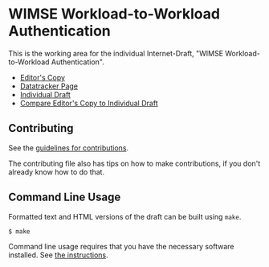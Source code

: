 <!-- regenerate: on (set to off if you edit this file) -->

# WIMSE Workload-to-Workload Authentication

This is the working area for the individual Internet-Draft, "WIMSE Workload-to-Workload Authentication".

* [Editor's Copy](https://yaronf.github.io/draft-sheffer-wimse-s2s-reduced/#go.draft-sheffer-wimse-s2s-reduced.html)
* [Datatracker Page](https://datatracker.ietf.org/doc/draft-sheffer-wimse-s2s-reduced)
* [Individual Draft](https://datatracker.ietf.org/doc/html/draft-sheffer-wimse-s2s-reduced)
* [Compare Editor's Copy to Individual Draft](https://yaronf.github.io/draft-sheffer-wimse-s2s-reduced/#go.draft-sheffer-wimse-s2s-reduced.diff)


## Contributing

See the
[guidelines for contributions](https://github.com/yaronf/draft-sheffer-wimse-s2s-reduced/blob/main/CONTRIBUTING.md).

The contributing file also has tips on how to make contributions, if you
don't already know how to do that.

## Command Line Usage

Formatted text and HTML versions of the draft can be built using `make`.

```sh
$ make
```

Command line usage requires that you have the necessary software installed.  See
[the instructions](https://github.com/martinthomson/i-d-template/blob/main/doc/SETUP.md).

